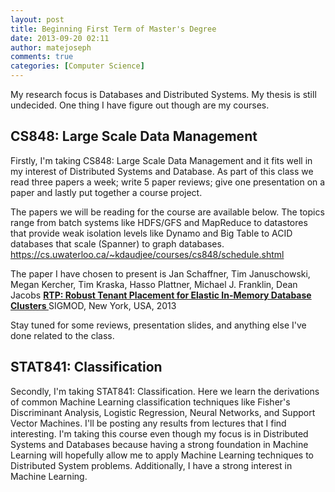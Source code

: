 ```yaml
---
layout: post
title: Beginning First Term of Master's Degree
date: 2013-09-20 02:11
author: matejoseph
comments: true
categories: [Computer Science]
---
```

My research focus is Databases and Distributed Systems. My thesis is still undecided. One thing I have figure out though are my courses.
<h2>CS848: Large Scale Data Management</h2>
Firstly, I'm taking CS848: Large Scale Data Management and it fits well in my interest of Distributed Systems and Database. As part of this class we read three papers a week; write 5 paper reviews; give one presentation on a paper and lastly put together a course project.

The papers we will be reading for the course are available below. The topics range from batch systems like HDFS/GFS and MapReduce to datastores that provide weak isolation levels like Dynamo and Big Table to ACID databases that scale (Spanner) to graph databases.
https://cs.uwaterloo.ca/~kdaudjee/courses/cs848/schedule.shtml

The paper I have chosen to present is Jan Schaffner, Tim Januschowski, Megan Kercher, Tim Kraska, Hasso Plattner, Michael J. Franklin, Dean Jacobs
<strong><a href="http://cs.brown.edu/%7Ekraskat/pub/sigmod2013-RTP.pdf">RTP: Robust Tenant Placement for Elastic In-Memory Database Clusters </a></strong>SIGMOD, New York, USA, 2013

Stay tuned for some reviews, presentation slides, and anything else I've done related to the class.
<h2>STAT841: Classification</h2>
Secondly, I'm taking STAT841: Classification. Here we learn the derivations of common Machine Learning classification techniques like Fisher's Discriminant Analysis, Logistic Regression, Neural Networks, and Support Vector Machines. I'll be posting any results from lectures that I find interesting. I'm taking this course even though my focus is in Distributed Systems and Databases because having a strong foundation in Machine Learning will hopefully allow me to apply Machine Learning techniques to Distributed System problems. Additionally, I have a strong interest in Machine Learning.
